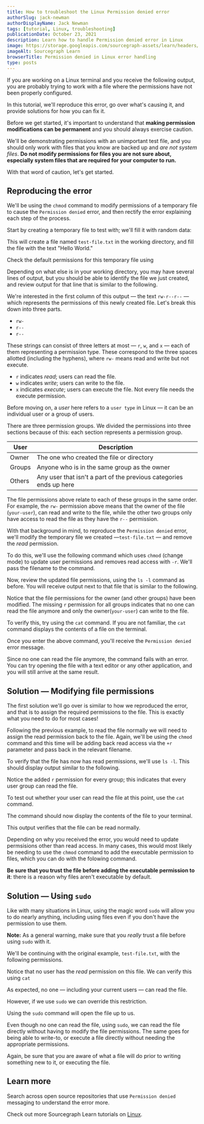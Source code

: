 ```yaml
---
title: How to troubleshoot the Linux Permission denied error
authorSlug: jack-newman
authorDisplayName: Jack Newman
tags: [tutorial, Linux, troubleshooting]
publicationDate: October 23, 2021
description: Learn how to handle Permission denied error in Linux
image: https://storage.googleapis.com/sourcegraph-assets/learn/headers/sourcegraph-learn-header.png
imageAlt: Sourcegraph Learn
browserTitle: Permission denied in Linux error handling
type: posts
---
```


If you are working on a Linux terminal and you receive the following output, you are probably trying to work with a file where the permissions have not been properly configured.

<Highlighter
input='<filename>: Permission denied'
/>

In this tutorial, we'll reproduce this error, go over what's causing it, and provide solutions for how you can fix it.

Before we get started, it's important to understand that **making permission modifications can be permanent** and you should always exercise caution.

We'll be demonstrating permissions with an unimportant test file, and you should only work with files that you know are backed up and _are not system files_. **Do not modify permissions for files you are not sure about, especially system files that are required for your computer to run.**

With that word of caution, let's get started. 

## Reproducing the error

We'll be using the `chmod` command to modify permissions of a temporary file to cause the `Permission denied` error, and then rectify the error explaining each step of the process.

Start by creating a temporary file to test with; we'll fill it with random data:

<PrismSyntaxHighlighter
input='echo "Hello World" > test-file.txt'
matcher='test-file'
language='bash'
/>

This will create a file named `test-file.txt` in the working directory, and fill the file with the text "Hello World."

Check the default permissions for this temporary file using

<PrismSyntaxHighlighter
input='ls -l'
language='bash'
/>

Depending on what else is in your working directory, you may have several lines of output, but you should be able to identify the file we just created, and review output for that line that is similar to the following.

<Highlighter
input='-rw-r--r--  1 your-user your-user    12 Oct 21 23:10 test-file.txt'
matcher='your-user, test-file'
/>

We're interested in the first column of this output — the text `rw-r--r--` — which represents the permissions of this newly created file. Let's break this down into three parts.

 - `rw-`
 - `r--`
 - `r--`

These strings can consist of three letters at most — `r`, `w`, and `x` — each of them representing a permission type. These correspond to the three spaces allotted (including the hyphens), where `rw-` means read and write but not execute. 
 
 - `r` indicates *read*; users can read the file.
 - `w` indicates *write*; users can write to the file.
 - `x` indicates *execute*; users can execute the file. Not every file needs the execute permission.

Before moving on, a *user* here refers to a `user type` in Linux — it can be an individual user or a group of users. 

There are three permission groups. We divided the permissions into three sections because of this: each section represents a permission group.

| User   | Description |
|--------|-------------|
| Owner  | The one who created the file or directory |
| Groups | Anyone who is in the same group as the owner |
| Others | Any user that isn't a part of the previous categories ends up here |

The file permissions above relate to each of these groups in the same order. For example, the `rw-` permission above means that the owner of the file (`your-user`), can read and write to the file, while the other two groups only have access to read the file as they have the `r--` permission. 

With that background in mind, to reproduce the `Permission denied` error, we'll modify the temporary file we created —`test-file.txt` — and remove
the *read* permission.

To do this, we'll use the following command which uses `chmod` (change mode) to update user permissions and removes read access with `-r`. We'll pass the filename to the command.

<PrismSyntaxHighlighter
input='chmod -r test-file.txt'
matcher='test-file'
language='bash'
/>

Now, review the updated file permissions, using the `ls -l` command as before. You will receive output next to that file that is similar to the following. 

<Highlighter
input='--w-------  1 your-user your-user    12 Oct 21 23:10 test-file.txt'
matcher='your-user, test-file'
/>

Notice that the file permissions for the owner (and other groups) have been modified. The missing `r` permission for all groups indicates that no one can
read the file anymore and only the owner(`your-user`) can write to the file.

To verify this, try using the `cat` command. If you are not familiar, the `cat` command displays the contents of a file on the terminal. 

<PrismSyntaxHighlighter
input='cat test-file.txt'
matcher='test-file'
language='bash'
/>

Once you enter the above command, you'll receive the `Permission denied` error message.

<Highlighter
input='cat: test-file.txt: Permission denied'
/>

Since no one can read the file anymore, the command fails with an error. You can try opening the file with a text editor or any other application, and you will still arrive at the same result.

## Solution — Modifying file permissions

The first solution we'll go over is similar to how we reproduced the error, and that is to assign the required permissions to the file. This is exactly what you need to do for most cases!

Following the previous example, to read the file normally we will need to assign the read permission back to the file. Again, we'll be using the `chmod` 
command and this time will be adding back read access via the `+r` parameter and pass back in the relevant filename. 

<PrismSyntaxHighlighter
input='chmod +r test-file.txt'
language='bash'
matcher='test-file'
/>

To verify that the file has now has read permissions, we'll use `ls -l`. This should display output similar to the following.

<Highlighter
input='-rw-r--r--  1 your-user your-user    12 Oct 21 23:10 test-file.txt'
matcher='your-user, test-file'
/>

Notice the added `r` permission for every group; this indicates that every user group can read the file.

To test out whether your user can read the file at this point, use the `cat` command.

<PrismSyntaxHighlighter
input='cat test-file.txt'
matcher='test-file'
language='bash'
/>

The command should now display the contents of the file to your terminal.

<Highlighter
input='Hello World'
/>

This output verifies that the file can be read normally.

Depending on why you received the error, you would need to update permsisions other than read access. In many cases, this would most likely be needing to use the `chmod` command to add the executable permission to files, which you can do with the folowing command.

<PrismSyntaxHighlighter
input='chmod +x filename'
language='bash'
matcher='filename'
/>

**Be sure that you trust the file before adding the executable permission to it**: there is a reason why files aren't executable by default.

## Solution — Using `sudo`

Like with many situations in Linux, using the magic word `sudo` will allow you to do nearly anything, including using files even if you don't have the permission to use them.

**Note:** As a general warning, make sure that you _really_ trust a file before using `sudo` with it.

We'll be continuing with the original example, `test-file.txt`, with the following permissions.

<Highlighter
input='--w-------  1 your-user your-user    12 Oct 21 23:10 test-file.txt'
matcher='your-user, test-file'
/>

Notice that no user has the *read* permission on this file. We can verify this using `cat`

<PrismSyntaxHighlighter
input='cat test-file.txt'
matcher='test-file'
language='bash'
/>

<Highlighter
input='cat: test-file.txt: Permission denied'
matcher='test-file'
/>

As expected, no one — including your current users — can read the file.

However, if we use `sudo` we can override this restriction.

<PrismSyntaxHighlighter
input='sudo cat test-file.txt'
matcher='test-file'
language='bash'
/>

Using the `sudo` command will open the file up to us. 

<Highlighter
input='Hello World'
/>

Even though no one can read the file, using `sudo`, we can read the file directly without having to modify the file permissions. The same goes for being able to write-to, or execute a file directly without needing the appropriate permissions.

Again, be sure that you are aware of what a file will do prior to writing something new to it, or executing the file. 

## Learn more

Search across open source repositories that use `Permission denied` messaging to understand the error more.

<SourcegraphSearch query="Permission denied" patternType="literal"/>

Check out more Sourcegraph Learn tutorials on [Linux](https://learn.sourcegraph.com/tags/linux).